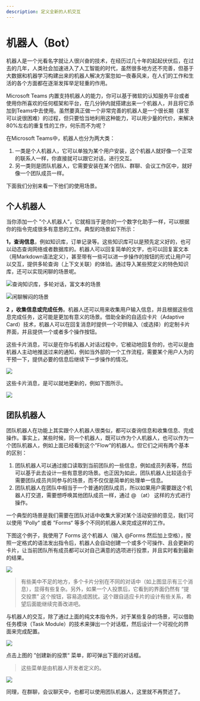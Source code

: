 ```yaml
---
description: 定义全新的人机交互
---
```


# 机器人（Bot）

机器人是一个光看名字就让人很兴奋的技术，在经历过几十年的起起伏伏后，在过去的几年，人类社会加速进入了人工智能的时代，虽然很多地方还不完善，但基于大数据和机器学习构建出来的机器人解决方案忽如一夜春风来，在人们的工作和生活的各个方面都在逐渐发挥举足轻重的作用。

Microsoft Teams 内置支持机器人的能力，你可以基于微软的认知服务平台或者使用你所喜欢的任何框架和平台，在几分钟内就搭建出来一个机器人，并且将它添加到Teams中去使用。虽然要真正做一个非常完善的机器人是一个很长期（甚至可以说很困难）的过程，但只要恰当地利用这种能力，可以用少量的代价，来解决80%左右的重复性的工作，何乐而不为呢？

在Microsoft Teams中，机器人也分为两大类：

1. 一类是个人机器人，它可以单独为某个用户安装，这个机器人就好像一个正常的联系人一样，你直接就可以跟它对话，进行交互。
2. 另一类则是团队机器人，它需要安装在某个团队、群聊、会议工作区中，就好像一个团队成员一样。

下面我们分别来看一下他们的使用场景。

## 个人机器人

当你添加一个 ”个人机器人“，它就相当于是你的一个数字化助手一样，可以根据你的指令完成很多有意思的工作。典型的场景如下所示：

**1，查询信息**，例如知识库，订单记录等。这些知识库可以是预先定义好的，也可以动态查询网络或者数据库的。机器人可以回复简单的文字，也可以回复富文本（用Markdown语法定义），甚至带有一些可以进一步操作的按钮的形式让用户可以交互，提供多轮查询（上下文关联）的体验。通过导入某些预定义的特色知识库，还可以实现闲聊的场景呢。

![&#x67E5;&#x8BE2;&#x77E5;&#x8BC6;&#x5E93;&#xFF0C;&#x591A;&#x8F6E;&#x5BF9;&#x8BDD;&#xFF0C;&#x5BCC;&#x6587;&#x672C;&#x7684;&#x573A;&#x666F;](../../.gitbook/assets/tu-pian-%20%2817%29.png)

![&#x95F2;&#x804A;&#x89E3;&#x95F7;&#x7684;&#x573A;&#x666F;](../../.gitbook/assets/tu-pian-%20%2820%29.png)

**2 ，收集信息或完成任务**。机器人还可以用来收集用户输入信息，并且根据这些信息完成任务，这可能是更加有意义的场景。借助全新的自适应卡片（Adaptive Card）技术，机器人可以在回复消息时提供一个可供输入（或选择）的定制卡片界面，并且提供一个或者多个操作按钮。

这些卡片消息，可以是在你与机器人对话过程中，它被动地回复你的，也可以是由机器人主动地推送过来的通知，例如当外部的一个工作流程，需要某个用户人为的干预一下，提供必要的信息后继续下一步操作的情况。

![](../../.gitbook/assets/tu-pian-%20%2821%29.png)

这些卡片消息，是可以就地更新的，例如下图所示。

![](../../.gitbook/assets/tu-pian-%20%2819%29.png)



## 团队机器人

团队机器人在功能上其实跟个人机器人很类似，都可以查询信息和收集信息、完成操作。事实上，某些时候，同一个机器人，既可以作为个人机器人，也可以作为一个团队机器人，例如上面已经看到这个”Flow“的机器人。但它们之间有两个基本的区别：

1. 团队机器人可以通过接口读取到当前团队的一些信息，例如成员列表等，然后可以基于此去设计一些有意思的场景。也正因为如此，团队机器人比较适合于需要团队成员共同参与的场景，而不仅仅是简单的处理单一信息。
2. 团队机器人在团队中相当于一个普通的团队成员，所以如果用户需要跟这个机器人打交道，需要想呼唤其他团队成员一样，通过 @ （at） 这样的方式进行操作。

一个典型的场景是我们需要在团队对话中收集大家对某个活动安排的意见，我们可以使用 ”Polly“ 或者 ”Forms“ 等多个不同的机器人来完成这样的工作。

下图这个例子，我使用了 Forms 这个机器人（输入 @Forms 然后加上空格），按照一定格式的语法发出指令后，机器人会自动创建一个或多个可操作、且会更新的卡片，让当前团队所有成员都可以对自己满意的选项进行投票，并且实时看到最新的结果。

![](../../.gitbook/assets/tu-pian-%20%2813%29.png)

> 有些美中不足的地方，多个卡片分别在不同的对话中（如上图显示有三个消息），显得有些复杂。另外，如果一个人投票后，它看到的界面仍然有 “提交投票” 这个按钮，容易造成困扰。这个跟自适应卡片的设计有些关系，希望后面能继续完善改进吧。

与机器人的交互，除了通过上面的纯文本指令外，对于某些复杂的场景，可以借助任务模块（Task Module）的技术来弹出一个对话框，然后设计一个可视化的界面来完成配置。

![](../../.gitbook/assets/tu-pian-%20%2823%29.png)

点击上图的 ”创建新的投票“ 菜单，即可弹出下面的对话框。

> 这些菜单是由机器人开发者定义的。

![](../../.gitbook/assets/tu-pian-%20%2814%29.png)

同理，在群聊，会议聊天中，也都可以使用团队机器人，这里就不再赘述了。



